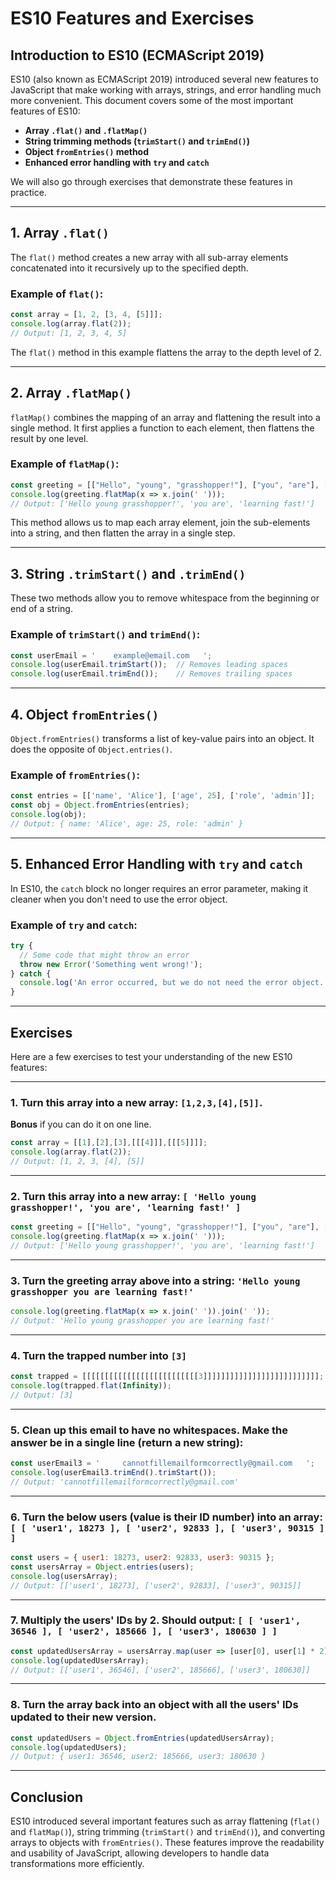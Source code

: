 # ES10 Features and Exercises

## Introduction to ES10 (ECMAScript 2019)

ES10 (also known as ECMAScript 2019) introduced several new features to JavaScript that make working with arrays, strings, and error handling much more convenient. This document covers some of the most important features of ES10:

- **Array `.flat()` and `.flatMap()`**
- **String trimming methods (`trimStart()` and `trimEnd()`)**
- **Object `fromEntries()` method**
- **Enhanced error handling with `try` and `catch`**

We will also go through exercises that demonstrate these features in practice.

---

## 1. Array `.flat()`

The `flat()` method creates a new array with all sub-array elements concatenated into it recursively up to the specified depth.

### Example of `flat()`:

```javascript
const array = [1, 2, [3, 4, [5]]];
console.log(array.flat(2)); 
// Output: [1, 2, 3, 4, 5]
```

The `flat()` method in this example flattens the array to the depth level of 2.

---

## 2. Array `.flatMap()`

`flatMap()` combines the mapping of an array and flattening the result into a single method. It first applies a function to each element, then flattens the result by one level.

### Example of `flatMap()`:

```javascript
const greeting = [["Hello", "young", "grasshopper!"], ["you", "are"], ["learning", "fast!"]];
console.log(greeting.flatMap(x => x.join(' ')));
// Output: ['Hello young grasshopper!', 'you are', 'learning fast!']
```

This method allows us to map each array element, join the sub-elements into a string, and then flatten the array in a single step.

---

## 3. String `.trimStart()` and `.trimEnd()`

These two methods allow you to remove whitespace from the beginning or end of a string.

### Example of `trimStart()` and `trimEnd()`:

```javascript
const userEmail = '    example@email.com   ';
console.log(userEmail.trimStart());  // Removes leading spaces
console.log(userEmail.trimEnd());    // Removes trailing spaces
```

---

## 4. Object `fromEntries()`

`Object.fromEntries()` transforms a list of key-value pairs into an object. It does the opposite of `Object.entries()`.

### Example of `fromEntries()`:

```javascript
const entries = [['name', 'Alice'], ['age', 25], ['role', 'admin']];
const obj = Object.fromEntries(entries);
console.log(obj); 
// Output: { name: 'Alice', age: 25, role: 'admin' }
```

---

## 5. Enhanced Error Handling with `try` and `catch`

In ES10, the `catch` block no longer requires an error parameter, making it cleaner when you don't need to use the error object.

### Example of `try` and `catch`:

```javascript
try {
  // Some code that might throw an error
  throw new Error('Something went wrong!');
} catch {
  console.log('An error occurred, but we do not need the error object.');
}
```

---

## Exercises

Here are a few exercises to test your understanding of the new ES10 features:

---

### 1. Turn this array into a new array: `[1,2,3,[4],[5]]`. 
**Bonus** if you can do it on one line.

```javascript
const array = [[1],[2],[3],[[[4]]],[[[5]]]];
console.log(array.flat(2)); 
// Output: [1, 2, 3, [4], [5]]
```

---

### 2. Turn this array into a new array: `[ 'Hello young grasshopper!', 'you are', 'learning fast!' ]`

```javascript
const greeting = [["Hello", "young", "grasshopper!"], ["you", "are"], ["learning", "fast!"]];
console.log(greeting.flatMap(x => x.join(' '))); 
// Output: ['Hello young grasshopper!', 'you are', 'learning fast!']
```

---

### 3. Turn the greeting array above into a string: `'Hello young grasshopper you are learning fast!'`

```javascript
console.log(greeting.flatMap(x => x.join(' ')).join(' ')); 
// Output: 'Hello young grasshopper you are learning fast!'
```

---

### 4. Turn the trapped number into `[3]`

```javascript
const trapped = [[[[[[[[[[[[[[[[[[[[[[[[[[3]]]]]]]]]]]]]]]]]]]]]]]]]];
console.log(trapped.flat(Infinity)); 
// Output: [3]
```

---

### 5. Clean up this email to have no whitespaces. Make the answer be in a single line (return a new string):

```javascript
const userEmail3 = '     cannotfillemailformcorrectly@gmail.com   ';
console.log(userEmail3.trimEnd().trimStart()); 
// Output: 'cannotfillemailformcorrectly@gmail.com'
```

---

### 6. Turn the below users (value is their ID number) into an array: `[ [ 'user1', 18273 ], [ 'user2', 92833 ], [ 'user3', 90315 ] ]`

```javascript
const users = { user1: 18273, user2: 92833, user3: 90315 };
const usersArray = Object.entries(users);
console.log(usersArray);
// Output: [['user1', 18273], ['user2', 92833], ['user3', 90315]]
```

---

### 7. Multiply the users' IDs by 2. Should output: `[ [ 'user1', 36546 ], [ 'user2', 185666 ], [ 'user3', 180630 ] ]`

```javascript
const updatedUsersArray = usersArray.map(user => [user[0], user[1] * 2]);
console.log(updatedUsersArray);
// Output: [['user1', 36546], ['user2', 185666], ['user3', 180630]]
```

---

### 8. Turn the array back into an object with all the users' IDs updated to their new version.

```javascript
const updatedUsers = Object.fromEntries(updatedUsersArray);
console.log(updatedUsers);
// Output: { user1: 36546, user2: 185666, user3: 180630 }
```

---

## Conclusion

ES10 introduced several important features such as array flattening (`flat()` and `flatMap()`), string trimming (`trimStart()` and `trimEnd()`), and converting arrays to objects with `fromEntries()`. These features improve the readability and usability of JavaScript, allowing developers to handle data transformations more efficiently.
